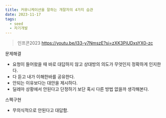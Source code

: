 ```yaml
---
title: 커뮤니케이션을 잘하는 개잘자의 4가지 습관
date: 2023-11-17
tags:
  - seed
  - 자기개발
---
```

> 인프콘2023
> https://youtu.be/l33-y7NmszE?si=zXK3PiUDxsYX0-zc

문제해결
- 요청이 들어왔을 때 바로 대답하지 않고 상대방의 의도가 무엇인지 정확하게 인지한다.
- 다 듣고 내가 이해한바를 공유한다.
- 안되는 이유보다는 대안을 제시하다.
- 딜레마 상황에서 안된다고 단정하기 보단 혹시 다른 방법 없을까 생각해본다.

스펙구현
- 무의식적으로 안된다고 대답함.
